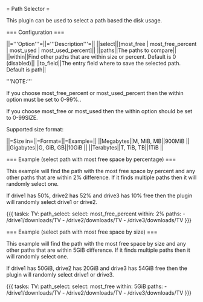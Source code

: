 = Path Selector =

This plugin can be used to select a path based the disk usage.

=== Configuration ===

||='''Option'''=||='''Description'''=||
||select||[most_free | most_free_percent | most_used | most_used_percent]||
||paths||The paths to compare||
||within||Find other paths that are within size or percent. Default is 0 (disabled)||
||to_field||The entry field where to save the selected path. Default is path||

'''NOTE:'''

If you choose most_free_percent or most_used_percent then the within option must be set to 0-99%..

If you choose most_free or most_used then the within option should be set to 0-99SIZE.

Supported size format:

||=Size in=||=Format=||=Example=||
||Megabytes||M, MiB, MB||900MiB ||
||Gigabytes||G, GiB, GB||10GiB ||
||Terabytes||T, TiB, TB||1TiB ||

=== Example (select path with most free space by percentage) ===

This example will find the path with the most free space by percent and any other paths that are within 2% difference. If it finds multiple paths then it will randomly select one.

If drive1 has 50%, drive2 has 52% and drive3 has 10% free then the plugin will randomly select drive1 or drive2.

{{{
tasks:
  TV:
    path_select:
      select: most_free_percent
      within: 2%
      paths:
        - /drive1/downloads/TV
        - /drive2/downloads/TV
        - /drive3/downloads/TV
}}}

=== Example (select path with most free space by size) ===

This example will find the path with the most free space by size and any other paths that are within 5GiB difference. If it finds multiple paths then it will randomly select one.

If drive1 has 50GiB, drive2 has 20GiB and drive3 has 54GiB free then the plugin will randomly select drive1 or drive3.

{{{
tasks:
  TV:
    path_select:
      select: most_free
      within: 5GiB
      paths:
        - /drive1/downloads/TV
        - /drive2/downloads/TV
        - /drive3/downloads/TV
}}}